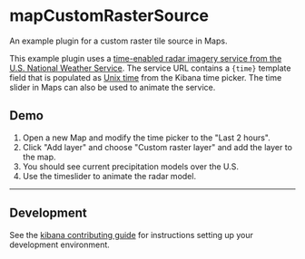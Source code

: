 # mapCustomRasterSource

An example plugin for a custom raster tile source in Maps. 

This example plugin uses a [time-enabled radar imagery service from the U.S. National Weather Service](https://idpgis.ncep.noaa.gov/arcgis/rest/services/radar/radar_base_reflectivity_time/ImageServer). The service URL contains a `{time}` template field that is populated as [Unix time](https://en.wikipedia.org/wiki/Unix_time) from the Kibana time picker. The time slider in Maps can also be used to animate the service. 

## Demo
1. Open a new Map and modify the time picker to the "Last 2 hours". 
2. Click "Add layer" and choose "Custom raster layer" and add the layer to the map.
3. You should see current precipitation models over the U.S. 
4. Use the timeslider to animate the radar model.

---

## Development

See the [kibana contributing guide](https://github.com/elastic/kibana/blob/main/CONTRIBUTING.md) for instructions setting up your development environment.
